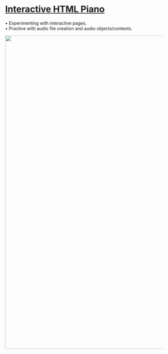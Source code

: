 # [Interactive HTML Piano](https://michaeltr7.github.io/HTML-Piano/)

• Experimenting with interactive pages. <br/>
• Practive with audio file creation and audio objects/contexts.

[<img src="Mario Demo Image.png" width = "1000">](https://michaeltr7.github.io/8-Bit-HTML/)



